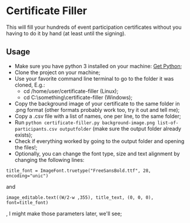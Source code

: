 # Certificate Filler
This will fill your hundreds of event participation certificates without you having to do it by hand (at least until the signing).

## Usage
- Make sure you have python 3 installed on your machine: [Get Python](https://www.python.org/downloads/);
- Clone the project on your machine;
- Use your favorite command line terminal to go to the folder it was cloned, E.g.:
    - cd /home/user/certificate-filler (Linux);
    - cd C:\something\certificate-filler (Windows);
- Copy the background image of your certificate to the same folder in .png format (other formats probably work too, try it out and tell me);
- Copy a .csv file with a list of names, one per line, to the same folder;
- Run `python certificate-filler.py background-image.png list-of-participants.csv outputfolder` (make sure the output folder already exists);
- Check if everything worked by going to the output folder and opening the files!;
- Optionally, you can change the font type, size and text alignment by changing the following lines:
```
title_font = ImageFont.truetype("FreeSansBold.ttf", 28, encoding="unic")
```
and
```
image_editable.text((W/2-w ,355), title_text, (0, 0, 0), font=title_font)
```
, I might make those parameters later, we'll see;